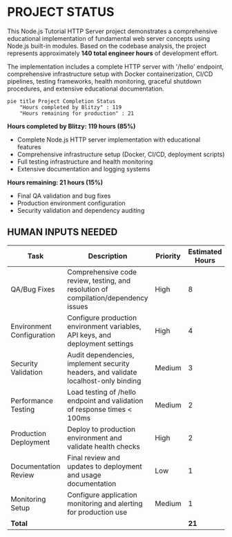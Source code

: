 # PROJECT STATUS

This Node.js Tutorial HTTP Server project demonstrates a comprehensive educational implementation of fundamental web server concepts using Node.js built-in modules. Based on the codebase analysis, the project represents approximately **140 total engineer hours** of development effort.

The implementation includes a complete HTTP server with '/hello' endpoint, comprehensive infrastructure setup with Docker containerization, CI/CD pipelines, testing frameworks, health monitoring, graceful shutdown procedures, and extensive educational documentation.

```mermaid
pie title Project Completion Status
    "Hours completed by Blitzy" : 119
    "Hours remaining for production" : 21
```

**Hours completed by Blitzy: 119 hours (85%)**
- Complete Node.js HTTP server implementation with educational features
- Comprehensive infrastructure setup (Docker, CI/CD, deployment scripts)
- Full testing infrastructure and health monitoring
- Extensive documentation and logging systems

**Hours remaining: 21 hours (15%)**
- Final QA validation and bug fixes
- Production environment configuration
- Security validation and dependency auditing

## HUMAN INPUTS NEEDED

| Task | Description | Priority | Estimated Hours |
|------|-------------|----------|----------------|
| QA/Bug Fixes | Comprehensive code review, testing, and resolution of compilation/dependency issues | High | 8 |
| Environment Configuration | Configure production environment variables, API keys, and deployment settings | High | 4 |
| Security Validation | Audit dependencies, implement security headers, and validate localhost-only binding | Medium | 3 |
| Performance Testing | Load testing of /hello endpoint and validation of response times < 100ms | Medium | 2 |
| Production Deployment | Deploy to production environment and validate health checks | High | 2 |
| Documentation Review | Final review and updates to deployment and usage documentation | Low | 1 |
| Monitoring Setup | Configure application monitoring and alerting for production use | Medium | 1 |
| **Total** | | | **21** |